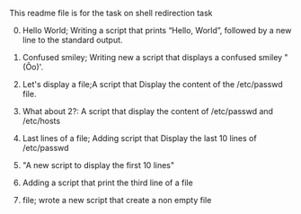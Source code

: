 This readme file is for the task on shell redirection task


0. Hello World; Writing a script that prints “Hello, World”, followed by a new line to the standard output.


1. Confused smiley; Writing new a script that displays a confused smiley "(Ôo)'.


2. Let's display a file;A script that Display the content of the /etc/passwd file.


3. What about 2?: A script that display the content of /etc/passwd and /etc/hosts


4. Last lines of a file; Adding script that Display the last 10 lines of /etc/passwd

5.	"A new script to display the first 10 lines"

6.	Adding a script that print the third line of a file

7. file; wrote a new script that create a non empty file


